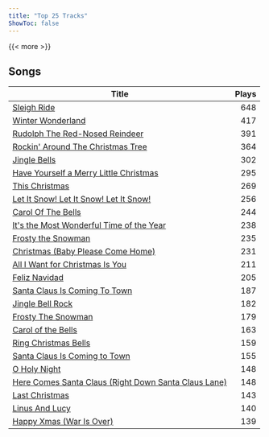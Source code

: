 ```yaml
---
title: "Top 25 Tracks"
ShowToc: false
---
```


{{< more >}}

## Songs
Title | Plays 
----- | -----: 
[Sleigh Ride](/songs/sleigh-ride) | 648
[Winter Wonderland](/songs/winter-wonderland) | 417
[Rudolph The Red-Nosed Reindeer](/songs/rudolph-the-red-nosed-reindeer) | 391
[Rockin' Around The Christmas Tree](/songs/rockin-around-the-christmas-tree) | 364
[Jingle Bells](/songs/jingle-bells) | 302
[Have Yourself a Merry Little Christmas](/songs/have-yourself-a-merry-little-christmas) | 295
[This Christmas](/songs/this-christmas) | 269
[Let It Snow! Let It Snow! Let It Snow!](/songs/let-it-snow-let-it-snow-let-it-snow) | 256
[Carol Of The Bells](/songs/carol-of-the-bells) | 244
[It's the Most Wonderful Time of the Year](/songs/its-the-most-wonderful-time-of-the-year) | 238
[Frosty the Snowman](/songs/frosty-the-snowman) | 235
[Christmas (Baby Please Come Home)](/songs/christmas-baby-please-come-home) | 231
[All I Want for Christmas Is You](/songs/all-i-want-for-christmas-is-you) | 211
[Feliz Navidad](/songs/feliz-navidad) | 205
[Santa Claus Is Coming To Town](/songs/santa-claus-is-coming-to-town) | 187
[Jingle Bell Rock](/songs/jingle-bell-rock) | 182
[Frosty The Snowman](/songs/frosty-the-snowman) | 179
[Carol of the Bells](/songs/carol-of-the-bells) | 163
[Ring Christmas Bells](/songs/ring-christmas-bells) | 159
[Santa Claus Is Coming to Town](/songs/santa-claus-is-coming-to-town) | 155
[O Holy Night](/songs/o-holy-night) | 148
[Here Comes Santa Claus (Right Down Santa Claus Lane)](/songs/here-comes-santa-claus-right-down-santa-claus-lane) | 148
[Last Christmas](/songs/last-christmas) | 143
[Linus And Lucy](/songs/linus-and-lucy) | 140
[Happy Xmas (War Is Over)](/songs/happy-xmas-war-is-over) | 139

